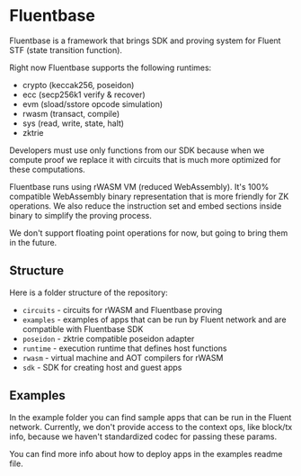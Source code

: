 Fluentbase
==========

Fluentbase is a framework that brings SDK and proving system for Fluent STF (state transition function).

Right now Fluentbase supports the following runtimes:
- crypto (keccak256, poseidon)
- ecc (secp256k1 verify & recover)
- evm (sload/sstore opcode simulation)
- rwasm (transact, compile)
- sys (read, write, state, halt)
- zktrie

Developers must use only functions from our SDK because when we compute proof we replace it with circuits that is much more optimized for these computations.

Fluentbase runs using rWASM VM (reduced WebAssembly).
It's 100% compatible WebAssembly binary representation that is more friendly for ZK operations.
We also reduce the instruction set and embed sections inside binary to simplify the proving process.

We don't support floating point operations for now, but going to bring them in the future.

## Structure

Here is a folder structure of the repository:
- `circuits` - circuits for rWASM and Fluentbase proving
- `examples` - examples of apps that can be run by Fluent network and are compatible with Fluentbase SDK
- `poseidon` - zktrie compatible poseidon adapter
- `runtime` - execution runtime that defines host functions
- `rwasm` - virtual machine and AOT compilers for rWASM
- `sdk` - SDK for creating host and guest apps

## Examples

In the example folder you can find sample apps that can be run in the Fluent network.
Currently, we don't provide access to the context ops, like block/tx info, because we haven't standardized codec for passing these params.

You can find more info about how to deploy apps in the examples readme file.
